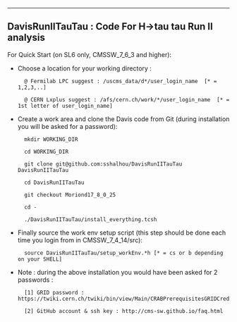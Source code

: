 ------------------
DavisRunIITauTau : Code For H->tau tau Run II analysis
------------------

For Quick Start (on SL6 only, CMSSW_7_6_3 and higher):


- Choose a location for your working directory :

		
		@ Fermilab LPC suggest : /uscms_data/d*/user_login_name  [* = 1,2,3,..]

		@ CERN Lxplus suggest : /afs/cern.ch/work/*/user_login_name  [* = 1st letter of user_login_name]

	
- Create a work area and clone the Davis code from Git (during installation you will be asked for a password):


		mkdir WORKING_DIR

		cd WORKING_DIR

		git clone git@github.com:sshalhou/DavisRunIITauTau DavisRunIITauTau

		cd DavisRunIITauTau

		git checkout Moriond17_8_0_25

		cd -

		./DavisRunIITauTau/install_everything.tcsh 


- Finally source the work env setup script (this step should be done each time you login from in CMSSW_7_4_14/src):

		source DavisRunIITauTau/setup_workEnv.*h [* = cs or b depending on your SHELL]


- Note : during the above installation you would have been asked for 2 passwords :

		[1] GRID password : https://twiki.cern.ch/twiki/bin/view/Main/CRABPrerequisitesGRIDCredentials

		[2] GitHub account & ssh key : http://cms-sw.github.io/faq.html 



